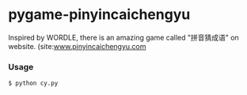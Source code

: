 # pygame-pinyincaichengyu
Inspired by WORDLE, there is an amazing game called "拼音猜成语" on website. (site:www.pinyincaichengyu.com

### Usage
```shell
$ python cy.py
```
